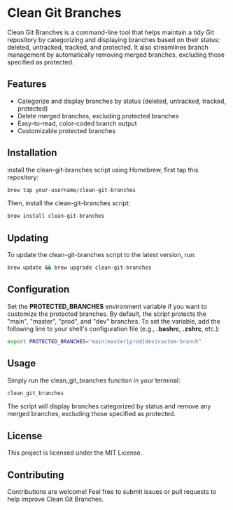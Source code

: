 # Clean Git Branches

Clean Git Branches is a command-line tool that helps maintain a tidy Git repository by categorizing and displaying branches based on their status: deleted, untracked, tracked, and protected. It also streamlines branch management by automatically removing merged branches, excluding those specified as protected.

## Features

- Categorize and display branches by status (deleted, untracked, tracked, protected)
- Delete merged branches, excluding protected branches
- Easy-to-read, color-coded branch output
- Customizable protected branches

## Installation

install the clean-git-branches script using Homebrew, first tap this repository:

```bash
brew tap your-username/clean-git-branches
```

Then, install the clean-git-branches script:

```bash
brew install clean-git-branches
```

## Updating

To update the clean-git-branches script to the latest version, run:

```bash
brew update && brew upgrade clean-git-branches
```

## Configuration

Set the **PROTECTED_BRANCHES** environment variable if you want to customize the protected branches. By default, the script protects the "main", "master", "prod", and "dev" branches. To set the variable, add the following line to your shell's configuration file (e.g., **.bashrc**, **.zshrc**, etc.):

```bash
export PROTECTED_BRANCHES="main|master|prod|dev|custom-branch"
```

## Usage

Simply run the clean_git_branches function in your terminal:

```bash
clean_git_branches
```

The script will display branches categorized by status and remove any merged branches, excluding those specified as protected.

## License

This project is licensed under the MIT License.

## Contributing

Contributions are welcome! Feel free to submit issues or pull requests to help improve Clean Git Branches.
